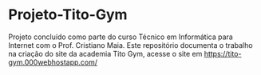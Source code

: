 # Projeto-Tito-Gym
Projeto concluído como parte do curso Técnico em Informática para Internet com o Prof. Cristiano Maia. Este repositório documenta o trabalho na criação do site da academia Tito Gym, acesse o site em https://tito-gym.000webhostapp.com/
